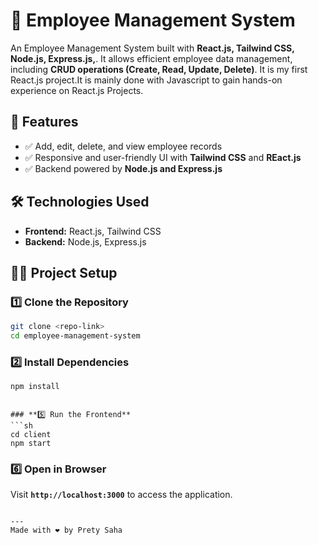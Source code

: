 # 🏢 Employee Management System  

An Employee Management System built with **React.js, Tailwind CSS, Node.js, Express.js,**. It allows efficient employee data management, including **CRUD operations (Create, Read, Update, Delete)**. It is my first React.js project.It is mainly done with Javascript to gain hands-on experience on React.js Projects. 

## 🚀 Features  
- ✅ Add, edit, delete, and view employee records  
- ✅ Responsive and user-friendly UI with **Tailwind CSS**  and **REact.js** 
- ✅ Backend powered by **Node.js and Express.js**  


## 🛠️ Technologies Used  
- **Frontend:** React.js, Tailwind CSS  
- **Backend:** Node.js, Express.js  

## 💂‍♂️ Project Setup  
### **1️⃣ Clone the Repository**  
```sh
git clone <repo-link>
cd employee-management-system
```

### **2️⃣ Install Dependencies**  
```sh
npm install
```

```

### **5️⃣ Run the Frontend**  
```sh
cd client
npm start
```

### **6️⃣ Open in Browser**  
Visit **`http://localhost:3000`** to access the application.  
```

---
Made with ❤️ by Prety Saha


